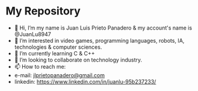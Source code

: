 # My Repository
- 👋 Hi, I’m my name is Juan Luis Prieto Panadero & my account's name is @JuanLu8947
- 👀 I’m interested in video games, programming languages, robots, IA, technologies & computer sciences.
- 🌱 I’m currently learning C & C++
- 💞️ I’m looking to collaborate on technology industry.
- 📫 How to reach me:
-  e-mail: jlprietopanadero@gmail.com
-  linkedin: https://www.linkedin.com/in/juanlu-95b237233/

<!---
JuanLu8947/JuanLu8947 is a ✨ special ✨ repository because its `README.md` (this file) appears on your GitHub profile.
You can click the Preview link to take a look at your changes.
--->

